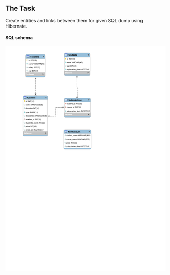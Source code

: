 ## The Task

Create entities and links between them for given SQL dump using Hibernate.

#### SQL schema
![SQL schema](https://github.com/realimp/java/blob/develop/mysql/JDBC_Exp/src/main/resources/skillbox.svg)
